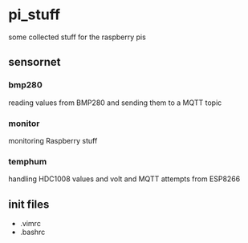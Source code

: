 # pi_stuff
some collected stuff for the raspberry pis

## sensornet

### bmp280
reading values from BMP280 and sending them to a MQTT topic

### monitor
monitoring Raspberry stuff

### temphum
handling HDC1008 values and volt and MQTT attempts from ESP8266

## init files

* .vimrc
* .bashrc

